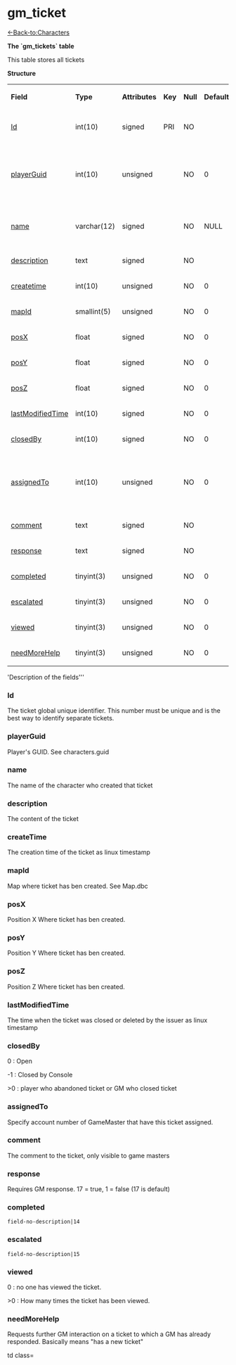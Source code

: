 # gm\_ticket

[<-Back-to:Characters](database-characters.md)

**The \`gm\_tickets\` table**

This table stores all tickets

**Structure**

<table>
<tbody>
<tr class="odd">
<td><p><strong>Field</strong></p></td>
<td><p><strong>Type</strong></p></td>
<td><p><strong>Attributes</strong></p></td>
<td><p><strong>Key</strong></p></td>
<td><p><strong>Null</strong></p></td>
<td><p><strong>Default</strong></p></td>
<td><p><strong>Extra</strong></p></td>
<td><p><strong>Comment</strong></p></td>
</tr>
<tr class="even">
<td><p><a href="#id">Id</a></p></td>
<td><p>int(10)</p></td>
<td><p>signed</p></td>
<td><p>PRI</p></td>
<td><p>NO</p></td>
<td><p><br />
</p></td>
<td><p>Auto increment</p></td>
<td><p><br />
</p></td>
</tr>
<tr class="odd">
<td><p><a href="#playerguid">playerGuid</a></p></td>
<td><p>int(10)</p></td>
<td><p>unsigned</p></td>
<td><p><br />
</p></td>
<td><p>NO</p></td>
<td><p>0</p></td>
<td><p><br />
</p></td>
<td><p>Global Unique Identifier of ticket creator</p></td>
</tr>
<tr class="even">
<td><p><a href="#name">name</a></p></td>
<td><p>varchar(12)</p></td>
<td><p>signed</p></td>
<td><p><br />
</p></td>
<td><p>NO</p></td>
<td><p>NULL</p></td>
<td><p><br />
</p></td>
<td><p>Name of ticket creator</p></td>
</tr>
<tr class="odd">
<td><p><a href="#description">description</a></p></td>
<td><p>text</p></td>
<td><p>signed</p></td>
<td><p><br />
</p></td>
<td><p>NO</p></td>
<td><p><br />
</p></td>
<td><br />
</td>
<td><p><br />
</p></td>
</tr>
<tr class="even">
<td><p><a href="#createtime">createtime</a></p></td>
<td><p>int(10)</p></td>
<td><p>unsigned</p></td>
<td><br />
</td>
<td><p>NO</p></td>
<td>0</td>
<td><br />
</td>
<td><br />
</td>
</tr>
<tr class="odd">
<td><p><a href="#mapid">mapId</a></p></td>
<td><p>smallint(5)</p></td>
<td><p>unsigned</p></td>
<td><br />
</td>
<td><p>NO</p></td>
<td>0</td>
<td><br />
</td>
<td><br />
</td>
</tr>
<tr class="even">
<td><p><a href="#posx">posX</a></p></td>
<td><p>float</p></td>
<td><p>signed</p></td>
<td><br />
</td>
<td><p>NO</p></td>
<td><p>0</p></td>
<td><br />
</td>
<td><br />
</td>
</tr>
<tr class="odd">
<td><p><a href="#posy">posY</a></p></td>
<td><p>float</p></td>
<td><p>signed</p></td>
<td><br />
</td>
<td><p>NO</p></td>
<td><p>0</p></td>
<td><br />
</td>
<td><br />
</td>
</tr>
<tr class="even">
<td><p><a href="#posz">posZ</a></p></td>
<td><p>float</p></td>
<td><p>signed</p></td>
<td><br />
</td>
<td><p>NO</p></td>
<td><p>0</p></td>
<td><br />
</td>
<td><br />
</td>
</tr>
<tr class="odd">
<td><p><a href="#lastmodifiedtime">lastModifiedTime</a></p></td>
<td><p>int(10)</p></td>
<td><p>signed</p></td>
<td><br />
</td>
<td><p>NO</p></td>
<td><p>0</p></td>
<td><br />
</td>
<td><br />
</td>
</tr>
<tr class="even">
<td><p><a href="#closedby">closedBy</a></p></td>
<td><p>int(10)</p></td>
<td><p>signed</p></td>
<td><br />
</td>
<td><p>NO</p></td>
<td><p>0</p></td>
<td><br />
</td>
<td><br />
</td>
</tr>
<tr class="odd">
<td><p><a href="#assignedto">assignedTo</a></p></td>
<td><p>int(10)</p></td>
<td><p>unsigned</p></td>
<td><br />
</td>
<td><p>NO</p></td>
<td><p>0</p></td>
<td><br />
</td>
<td><p>GUID of admin to whom ticket is assigned</p></td>
</tr>
<tr class="even">
<td><p><a href="#comment">comment</a></p></td>
<td><p>text</p></td>
<td><p>signed</p></td>
<td><br />
</td>
<td><p>NO</p></td>
<td><br />
</td>
<td><br />
</td>
<td><br />
</td>
</tr>
<tr class="odd">
<td><p><a href="#response">response</a></p></td>
<td><p>text</p></td>
<td><p>signed</p></td>
<td><br />
</td>
<td><p>NO</p></td>
<td><br />
</td>
<td><br />
</td>
<td><br />
</td>
</tr>
<tr class="even">
<td><p><a href="#completed">completed</a></p></td>
<td><p>tinyint(3)</p></td>
<td><p>unsigned</p></td>
<td><br />
</td>
<td><p>NO</p></td>
<td><p>0</p></td>
<td><br />
</td>
<td><br />
</td>
</tr>
<tr class="odd">
<td><p><a href="#escalated">escalated</a></p></td>
<td><p>tinyint(3)</p></td>
<td><p>unsigned</p></td>
<td><br />
</td>
<td><p>NO</p></td>
<td><p>0</p></td>
<td><br />
</td>
<td><br />
</td>
</tr>
<tr class="even">
<td><p><a href="#viewed">viewed</a></p></td>
<td><p>tinyint(3)</p></td>
<td><p>unsigned</p></td>
<td><br />
</td>
<td><p>NO</p></td>
<td><p>0</p></td>
<td><br />
</td>
<td><br />
</td>
</tr>
<tr class="odd">
<td><p><a href="#needmorehelp">needMoreHelp</a></p></td>
<td><p>tinyint(3)</p></td>
<td><p>unsigned</p></td>
<td><br />
</td>
<td><p>NO</p></td>
<td><p>0</p></td>
<td><br />
</td>
<td><br />
</td>
</tr>
</tbody>
</table>

'Description of the fields'''

### Id

The ticket global unique identifier. This number must be unique and is the best way to identify separate tickets.

### playerGuid

Player's GUID. See characters.guid

### name

The name of the character who created that ticket

### description

The content of the ticket

### createTime

The creation time of the ticket as linux timestamp

### mapId

Map where ticket has ben created. See Map.dbc

### posX

Position X Where ticket has ben created.

### posY

Position Y Where ticket has ben created.

### posZ

Position Z Where ticket has ben created.

### lastModifiedTime

The time when the ticket was closed or deleted by the issuer as linux timestamp

### closedBy

0 : Open

-1 : Closed by Console

&gt;0 : player who abandoned ticket or GM who closed ticket

### assignedTo

Specify account number of GameMaster that have this ticket assigned.

### comment

The comment to the ticket, only visible to game masters

### response

Requires GM response. 17 = true, 1 = false (17 is default)

### completed

`field-no-description|14`

### escalated

`field-no-description|15`

### viewed

0 : no one has viewed the ticket.

&gt;0 : How many times the ticket has been viewed.

### needMoreHelp

Requests further GM interaction on a ticket to which a GM has already responded. Basically means "has a new ticket"

td class=
